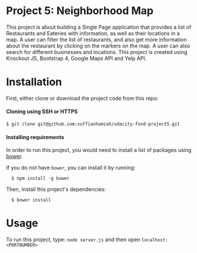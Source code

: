 Project 5: Neighborhood Map
====================================
This project is about building a Single Page application that provides a list of Restaurants and Eateries with information, as well as their locations in a map. A user can filter the list of restaurants, and also get more information about the restaurant by clicking on the markers on the map. A user can also search for different businesses and locations. This project is created using Knockout JS, Bootstrap 4, Google Maps API and Yelp API.

# Installation
First, either clone or download the project code from this repo:

#### Cloning using SSH or HTTPS
```
$ git clone git@github.com:suffianhamzah/udacity-fsnd-project5.git
```

#### Installing requirements
In order to run this project, you would need to install a list of packages using [bower](https://bower.io/).

If you do not have ```bower```, you can install it by running:
```
  $ npm install -g bower
```

Then, install this project's dependencies:
```
  $ bower install
```

# Usage

To run this project, type: ```node server.js``` and then open ```localhost:<PORTNUMBER>```
